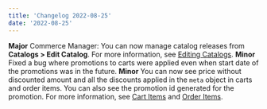 ```yaml
---
title: 'Changelog 2022-08-25'
date: '2022-08-25'
---
```

**Major** Commerce Manager: You can now manage catalog releases from **Catalogs > Edit Catalog**. For more information, see [Editing Catalogs](/docs/pxm/catalogs/catalogs-cm/catalog-configuration#editing-catalogs-and-catalog-releases).
**Minor** Fixed a bug where promotions to carts were applied even when start date of the promotions was in the future.
**Minor** You can now see price without discounted amount and all the discounts applied in the `meta` object in carts and order items. You can also see the promotion id generated for the promotion. For more information, see [Cart Items](/docs/commerce-cloud/carts/cart-items) and [Order Items](/docs/commerce-cloud/orders/orders-api/order-items).
